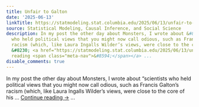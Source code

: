 ```yaml
---
title: Unfair to Galton
date: '2025-06-13'
linkTitle: https://statmodeling.stat.columbia.edu/2025/06/13/unfair-to-galton/
source: Statistical Modeling, Causal Inference, and Social Science
description: In my post the other day about Monsters, I wrote about &#8220;scientists
  who held political views that you might now call odious, such as Francis Galton’s
  racism (which, like Laura Ingalls Wilder’s views, were close to the core of his
  &#8230; <a href="https://statmodeling.stat.columbia.edu/2025/06/13/unfair-to-galton/">Continue
  reading <span class="meta-nav">&#8594;</span></a> ...
disable_comments: true
---
```

In my post the other day about Monsters, I wrote about &#8220;scientists who held political views that you might now call odious, such as Francis Galton’s racism (which, like Laura Ingalls Wilder’s views, were close to the core of his &#8230; <a href="https://statmodeling.stat.columbia.edu/2025/06/13/unfair-to-galton/">Continue reading <span class="meta-nav">&#8594;</span></a> ...